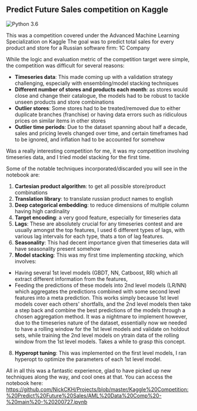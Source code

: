 ## Predict Future Sales competition on Kaggle 

![Python 3.6](https://img.shields.io/badge/python-3.6-brightgreen)

This was a competition covered under the Advanced Machine Learning Specialization on Kaggle 
The goal was to predict total sales for every product and store for a Russian software firm: 1C Company

While the logic and evaluation metric of the competition target were simple, the competition was difficult for several reasons: 
- **Timeseries data**: This made coming up with a validation strategy challenging, especially with ensembling/model stacking techniques 
- **Different number of stores and products each month**: as stores would close and change their catalogue, the models had to be robust to tackle unseen products and store combinations 
- **Outlier stores**: Some stores had to be treated/removed due to either duplicate branches (franchise) or having data errors such as ridiculous prices on similar items in other stores 
- **Outlier time periods**: Due to the dataset spanning about half a decade, sales and pricing levels changed over time, and certain timeframes had to be ignored, and inflation had to be accounted for somehow

Was a really interesting competition for me, it was my competition involving timeseries data, and I tried model stacking for the first time. 

Some of the notable techniques incorporated/discarded you will see in the notebook are: 
1. **Cartesian product algorithm**: to get all possible store/product combinations 
2. **Translation library**: to translate russian product names to english 
3. **Deep categorical embedding**: to reduce dimensions of multiple column having high cardinality 
4. **Target encoding**: a very good feature, especially for timeseries data 
5. **Lags**: These are absolutely crucial for any timeseries contest and are usually amongst the top features, I used 6 different types of lags, with various lag intervals for each type, thats a ton of lag features.
6. **Seasonality**: This had decent importance given that timeseries data will have seasonality present somehow 
7. **Model stacking**: This was my first time implementing *stacking*, which involves: 
  - Having several 1st level models (GBDT, NN, Catboost, RR) which all extract different information from the features,  
  - Feeding the predictions of these models into 2nd level models (LR/NN) which aggregates the predictions combined with some second level features into a meta prediction. 
  This works simply because 1st level models cover each others' shortfalls, and the 2nd level models then take a step back and combine the best predictions of the models through a chosen aggregation method. 
  It was a nightmare to implement however, due to the timeseries nature of the dataset, essentially now we needed to have a rolling window for the 1st level models and validate on holdout sets, while training the 2nd level models on ytrain data of the rolling window from the 1st level models. Takes a while to grasp this concept. 
8. **Hyperopt tuning**: This was implemented on the first level models, I ran hyperopt to optimize the parameters of each 1st level model.

All in all this was a fantastic experience, glad to have picked up new techniques along the way, and cool ones at that. 
You can access the notebook here: 
https://github.com/NickCKH/Projects/blob/master/Kaggle%20Competition:%20Predict%20Future%20Sales/AML%20Data%20Comp%20-%20main%20-%20200727.ipynb
